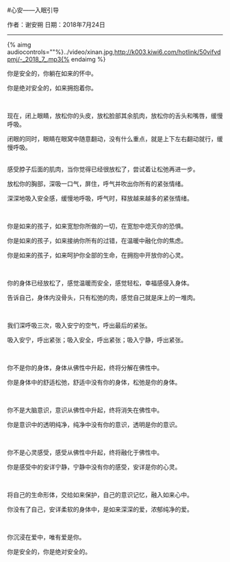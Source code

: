 #心安——入眠引导

作者：谢安朔
日期：2018年7月24日

---

{% aimg audiocontrols=""%}../video/xinan.jpg,http://k003.kiwi6.com/hotlink/50vifvdpmj/-_2018_7_.mp3{% endaimg %}

你是安全的，你躺在如来的怀中。

你是绝对安全的，如来拥抱着你。

<br />

现在，闭上眼睛，放松你的头皮，放松脸部其余肌肉，放松你的舌头和嘴唇，缓慢呼吸。

闭眼的同时，眼睛在眼窝中随意翻动，没有什么重点，就是上下左右翻动就行，缓慢呼吸。

<br />
感受脖子后面的肌肉，当你觉得已经很放松了，尝试着让松弛再进一步。

放松你的胸部，深吸一口气，屏住，呼气并吹出你所有的紧张情绪。

深深地吸入安全感，缓慢地呼吸，呼气时，释放越来越多的紧张情绪。

<br />

你是如来的孩子，如来宽恕你所做的一切，在宽恕中熄灭你的恐惧。

你是如来的孩子，如来接纳你所有的过错，在温暖中融化你的焦虑。

你是如来的孩子，如来呵护你全部的生命，在拥抱中开放你的心灵。

<br />

你的身体已经放松了，感觉温暖而安全，感觉轻松，幸福感侵入身体。

告诉自己，身体内没骨头，只有松弛的肉，感觉自己就是床上的一堆肉。

<br />

我们深呼吸三次，吸入安宁的空气，呼出最后的紧张。

吸入安宁，呼出紧张；吸入安全，呼出紧张；吸入宁静，呼出紧张。

<br />

你不是你的身体，身体从佛性中升起，终将分解在佛性中。

你是身体中的舒适松弛，舒适中没有你的身体，松弛是你的身体。

<br />

你不是大脑意识，意识从佛性中升起，终将消失在佛性中。

你是意识中的透明纯净，纯净中没有你的意识，透明是你的意识。

<br />

你不是心灵感受，感受从佛性中升起，终将融化于佛性中。

你是感受中的安详宁静，宁静中没有你的感受，安详是你的心灵。

<br />

将自己的生命形体，交给如来保护，自己的意识记忆，融入如来心中。

你没有了自己，安详柔软的身体中，是如来深深的爱，浓郁纯净的爱。

<br />

你沉浸在爱中，唯有爱是你。

你是安全的，你是绝对安全的。